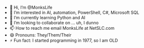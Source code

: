 - 👋 Hi, I’m @MonksLife
- 👀 I’m interested in AI, automation, PowerShell, C#, Microsoft SQL
- 🌱 I’m currently learning Python and AI
- 💞️ I’m looking to collaborate on ... uh, I dunno
- 📫 How to reach me email MonksLife at NetSLC.com
- 😄 Pronouns: They/Them/Their
- ⚡ Fun fact: I started programming in 1977, so I am OLD

<!---
MonksLife/MonksLife is a ✨ special ✨ repository because its `README.md` (this file) appears on your GitHub profile.
You can click the Preview link to take a look at your changes.
--->
